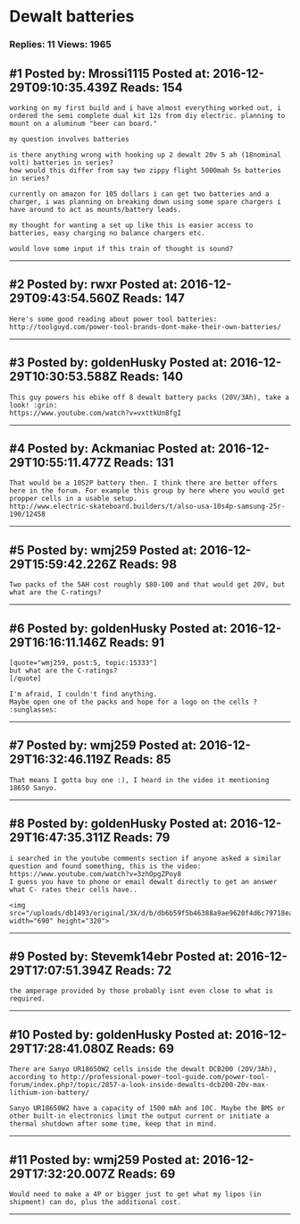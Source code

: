 # Dewalt batteries

### Replies: 11 Views: 1965

## \#1 Posted by: Mrossi1115 Posted at: 2016-12-29T09:10:35.439Z Reads: 154

```
working on my first build and i have almost everything worked out, i ordered the semi complete dual kit 12s from diy electric. planning to mount on a aluminum "beer can board." 

my question involves batteries 

is there anything wrong with hooking up 2 dewalt 20v 5 ah (18nominal volt) batteries in series?
how would this differ from say two zippy flight 5000mah 5s batteries in series?

currently on amazon for 105 dollars i can get two batteries and a charger, i was planning on breaking down using some spare chargers i have around to act as mounts/battery leads. 

my thought for wanting a set up like this is easier access to batteries, easy charging no balance chargers etc. 

would love some input if this train of thought is sound?
```

---
## \#2 Posted by: rwxr Posted at: 2016-12-29T09:43:54.560Z Reads: 147

```
Here's some good reading about power tool batteries:
http://toolguyd.com/power-tool-brands-dont-make-their-own-batteries/
```

---
## \#3 Posted by: goldenHusky Posted at: 2016-12-29T10:30:53.588Z Reads: 140

```
This guy powers his ebike off 8 dewalt battery packs (20V/3Ah), take a look! :grin: 
https://www.youtube.com/watch?v=vxttkUn8fgI
```

---
## \#4 Posted by: Ackmaniac Posted at: 2016-12-29T10:55:11.477Z Reads: 131

```
That would be a 10S2P battery then. I think there are better offers here in the forum. For example this group by here where you would get propper cells in a usable setup.
http://www.electric-skateboard.builders/t/also-usa-10s4p-samsung-25r-190/12458
```

---
## \#5 Posted by: wmj259 Posted at: 2016-12-29T15:59:42.226Z Reads: 98

```
Two packs of the 5AH cost roughly $80-100 and that would get 20V, but what are the C-ratings?
```

---
## \#6 Posted by: goldenHusky Posted at: 2016-12-29T16:16:11.146Z Reads: 91

```
[quote="wmj259, post:5, topic:15333"]
but what are the C-ratings?
[/quote]

I'm afraid, I couldn't find anything.
Maybe open one of the packs and hope for a logo on the cells ? :sunglasses:
```

---
## \#7 Posted by: wmj259 Posted at: 2016-12-29T16:32:46.119Z Reads: 85

```
That means I gotta buy one :), I heard in the video it mentioning 18650 Sanyo.
```

---
## \#8 Posted by: goldenHusky Posted at: 2016-12-29T16:47:35.311Z Reads: 79

```
i searched in the youtube comments section if anyone asked a similar question and found something, this is the video: https://www.youtube.com/watch?v=3zhOpgZPoy8
I guess you have to phone or email dewalt directly to get an answer what C- rates their cells have..

<img src="/uploads/db1493/original/3X/d/b/db6b59f5b46388a9ae9620f4d6c79718ea1270db.PNG" width="690" height="320">
```

---
## \#9 Posted by: Stevemk14ebr Posted at: 2016-12-29T17:07:51.394Z Reads: 72

```
the amperage provided by those probably isnt even close to what is required.
```

---
## \#10 Posted by: goldenHusky Posted at: 2016-12-29T17:28:41.080Z Reads: 69

```
There are Sanyo UR18650W2 cells inside the dewalt DCB200 (20V/3Ah), according to http://professional-power-tool-guide.com/power-tool-forum/index.php?/topic/2857-a-look-inside-dewalts-dcb200-20v-max-lithium-ion-battery/

Sanyo UR18650W2 have a capacity of 1500 mAh and 10C. Maybe the BMS or other built-in electronics limit the output current or initiate a thermal shutdown after some time, keep that in mind.
```

---
## \#11 Posted by: wmj259 Posted at: 2016-12-29T17:32:20.007Z Reads: 69

```
Would need to make a 4P or bigger just to get what my lipos (in shipment) can do, plus the additional cost.
```

---
